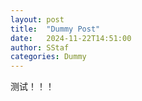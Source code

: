 ```yaml
---
layout: post
title:  "Dummy Post"
date:   2024-11-22T14:51:00
author: SStaf
categories: Dummy
---
```


测试！！！